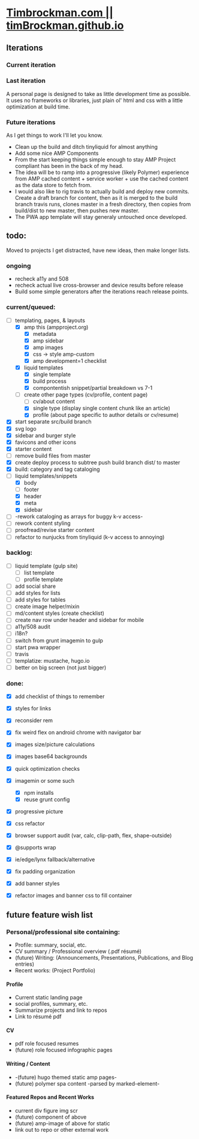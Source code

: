 # [Timbrockman.com || timBrockman.github.io](https://timbrockman.com)

## Iterations

### Current iteration



### Last iteration

  A personal page is designed to take as little development time as possible. It uses no frameworks or libraries, just plain ol' html and css with a little optimization at build time.

### Future iterations

As I get things to work I'll let you know.

  - Clean up the build and ditch tinyliquid for almost anything
  - Add some nice AMP Components
  - From the start keeping things simple enough to stay AMP Project compliant has been in the back of my head.
  - The idea will be to ramp into a progressive (likely Polymer) experience from AMP cached content + service worker + use the cached content as the data store to fetch from.
  - I would also like to rig travis to actually build and deploy new commits. Create a draft branch for content, then as it is merged to the build branch travis runs, clones master in a fresh directory, then copies from build/dist to new master, then pushes new master.
  - The PWA app template will stay generaly untouched once developed.
  
## todo:
Moved to projects I get distracted, have new ideas, then make longer lists.

### ongoing

  - recheck a11y and 508
  - recheck actual live cross-browser and device results before release
  - Build some simple generators after the iterations reach release points.

### current/queued:

  - [ ] templating, pages, & layouts
    - [x] amp this (ampproject.org)
      - [x] metadata
      - [x] amp sidebar
      - [x] amp images
      - [x] css -> style amp-custom
      - [x] amp development=1 checklist
    - [x] liquid templates
      - [x] single template
      - [x] build process
      - [x] compontentish snippet/partial breakdown vs 7-1
    - [ ] create other page types (cv/profile, content page)
      - [ ] cv/about content
      - [x] single type (display single content chunk like an article)
      - [x] profile (about page specific to author details or cv/resume)
  - [x] start separate src/build branch
  - [x] svg logo
  - [x] sidebar and burger style
  - [x] favicons and other icons
  - [x] starter content
  - [ ] remove build files from master
  - [x] create deploy process to subtree push build branch dist/ to master
  - [x] build: category and tag cataloging
  - [ ] liquid templates/snippets
    - [x] body
    - [ ] footer
    - [x] header
    - [x] meta
    - [x] sidebar
  - [ ] -rework cataloging as arrays for buggy k-v access-
  - [ ] rework content styling
  - [ ] proofread/revise starter content
  - [ ] refactor to nunjucks from tinyliquid (k-v access to annoying)

### backlog:

  - [ ] liquid template (gulp site)
    - [ ] list template
    - [ ] profile template  
  - [ ] add social share
  - [ ] add styles for lists
  - [ ] add styles for tables
  - [ ] create image helper/mixin
  - [ ] md/content styles (create checklist)
  - [ ] create nav row under header and sidebar for mobile
  - [ ] a11y/508 audit
  - [ ] i18n?
  - [ ] switch from grunt imagemin to gulp
  - [ ] start pwa wrapper
  - [ ] travis
  - [ ] templatize: mustache, hugo.io
  - [ ] better on big screen (not just bigger)

### done:

  - [x] add checklist of things to remember
  - [x] styles for links
  - [x] reconsider rem
  - [x] fix weird flex on android chrome with navigator bar
  - [x] images size/picture calculations
  - [x] images base64 backgrounds
  - [x] quick optimization checks
  - [x] imagemin or some such
    - [x] npm installs
    - [x] reuse grunt config
  - [x] progressive picture
  - [x] css refactor
  - [x] browser support audit (var, calc, clip-path, flex, shape-outside)
  - [x] @supports wrap
  - [x] ie/edge/lynx fallback/alternative
  - [x] fix padding organization
  - [x] add banner styles
  - [x] refactor images and banner css to fill container


## future feature wish list

### Personal/professional site containing:
  - Profile: summary, social, etc.
  - CV summary / Professional overview (.pdf résumé)
  - (future) Writing: (Announcements, Presentations, Publications, and Blog entries)
  - Recent works: (Project Portfolio)

#### Profile
  - Current static landing page
  - social profiles, summary, etc.
  - Summarize projects and link to repos
  - Link to résumé pdf

#### CV
  - pdf role focused resumes
  - (future) role focused infographic pages

#### Writing / Content
  - -(future) hugo themed static amp pages-
  - (future) polymer spa content -parsed by marked-element-

#### Featured Repos and Recent Works
  - current div figure img scr
  - (future) component of above
  - (future) amp-image of above for static
  - link out to repo or other external work
